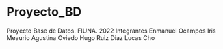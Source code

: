 # Proyecto_BD
Proyecto Base de Datos. FIUNA. 2022
Integrantes
  Enmanuel Ocampos
  Iris Meaurio 
  Agustina Oviedo
  Hugo Ruiz Diaz
  Lucas Cho
